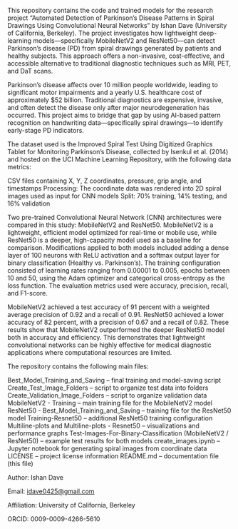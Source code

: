 This repository contains the code and trained models for the research project “Automated Detection of Parkinson’s Disease Patterns in Spiral Drawings Using Convolutional Neural Networks” by Ishan Dave (University of California, Berkeley). The project investigates how lightweight deep-learning models—specifically MobileNetV2 and ResNet50—can detect Parkinson’s disease (PD) from spiral drawings generated by patients and healthy subjects. This approach offers a non-invasive, cost-effective, and accessible alternative to traditional diagnostic techniques such as MRI, PET, and DaT scans.

Parkinson’s disease affects over 10 million people worldwide, leading to significant motor impairments and a yearly U.S. healthcare cost of approximately $52 billion.
Traditional diagnostics are expensive, invasive, and often detect the disease only after major neurodegeneration has occurred. This project aims to bridge that gap by using AI-based pattern recognition on handwriting data—specifically spiral drawings—to identify early-stage PD indicators.

The dataset used is the Improved Spiral Test Using Digitized Graphics Tablet for Monitoring Parkinson’s Disease, collected by Isenkul et al. (2014) and hosted on the UCI Machine Learning Repository, with the following data metrics:

CSV files containing X, Y, Z coordinates, pressure, grip angle, and timestamps
Processing: The coordinate data was rendered into 2D spiral images used as input for CNN models
Split: 70% training, 14% testing, and 16% validation


Two pre-trained Convolutional Neural Network (CNN) architectures were compared in this study: MobileNetV2 and ResNet50. MobileNetV2 is a lightweight, efficient model optimized for real-time or mobile use, while ResNet50 is a deeper, high-capacity model used as a baseline for comparison. Modifications applied to both models included adding a dense layer of 100 neurons with ReLU activation and a softmax output layer for binary classification (Healthy vs. Parkinson’s). The training configuration consisted of learning rates ranging from 0.00001 to 0.005, epochs between 10 and 50, using the Adam optimizer and categorical cross-entropy as the loss function. The evaluation metrics used were accuracy, precision, recall, and F1-score.

MobileNetV2 achieved a test accuracy of 91 percent with a weighted average precision of 0.92 and a recall of 0.91. ResNet50 achieved a lower accuracy of 82 percent, with a precision of 0.67 and a recall of 0.82. These results show that MobileNetV2 outperformed the deeper ResNet50 model both in accuracy and efficiency. This demonstrates that lightweight convolutional networks can be highly effective for medical diagnostic applications where computational resources are limited.

The repository contains the following main files:

Best_Model_Training_and_Saving – final training and model-saving script
Create_Test_Image_Folders – script to organize test data into folders
Create_Validation_Image_Folders – script to organize validation data
MobileNetV2 - Training – main training file for the MobileNetV2 model
ResNet50 - Best_Model_Training_and_Saving – training file for the ResNet50 model
Training-Resnet50 – additional ResNet50 training configuration
Multiline-plots and Multiline-plots - Resnet50 – visualizations and performance graphs
Test-Images-For-Binary-Classification (MobileNetV2 / ResNet50) – example test results for both models
create_images.ipynb – Jupyter notebook for generating spiral images from coordinate data
LICENSE – project license information
README.md – documentation file (this file)



Author: Ishan Dave

Email: idave0425@gmail.com

Affiliation: University of California, Berkeley

ORCID: 0009-0009-4266-5610


